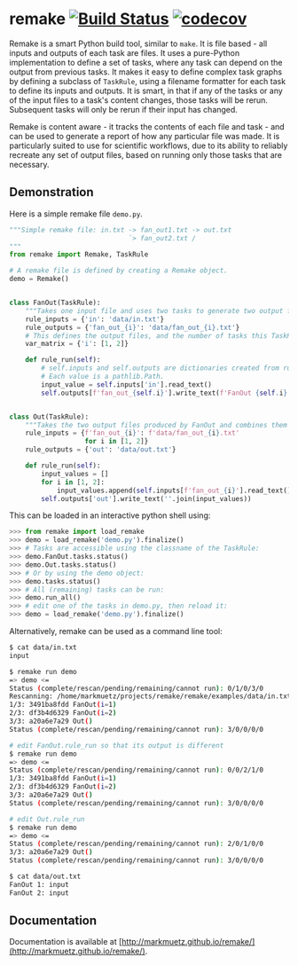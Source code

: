 remake [![Build Status](https://github.com/markmuetz/remake/actions/workflows/python-package.yml/badge.svg)](https://github.com/markmuetz/remake/actions/workflows/python-package.yml) [![codecov](https://codecov.io/gh/markmuetz/remake/branch/main/graph/badge.svg)](https://codecov.io/gh/markmuetz/remake) 
======

Remake is a smart Python build tool, similar to `make`. It is file based - all inputs and outputs of each task are files. It uses a pure-Python implementation to define a set of tasks, where any task can depend on the output from previous tasks. It makes it easy to define complex task graphs by defining a subclass of `TaskRule`, using a filename formatter for each task to define its inputs and outputs. It is smart, in that if any of the tasks or any of the input files to a task's content changes, those tasks will be rerun. Subsequent tasks will only be rerun if their input has changed.

Remake is content aware - it tracks the contents of each file and task - and can be used to generate a report of how any particular file was made. It is particularly suited to use for scientific workflows, due to its ability to reliably recreate any set of output files, based on running only those tasks that are necessary.

Demonstration
-------------

Here is a simple remake file `demo.py`.

```python
"""Simple remake file: in.txt -> fan_out1.txt -> out.txt
                              `> fan_out2.txt /
"""
from remake import Remake, TaskRule

# A remake file is defined by creating a Remake object.
demo = Remake()


class FanOut(TaskRule):
    """Takes one input file and uses two tasks to generate two output files"""
    rule_inputs = {'in': 'data/in.txt'}
    rule_outputs = {'fan_out_{i}': 'data/fan_out_{i}.txt'}
    # This defines the output files, and the number of tasks this TaskRule will create.
    var_matrix = {'i': [1, 2]}

    def rule_run(self):
        # self.inputs and self.outputs are dictionaries created from rule_inputs
        # Each value is a pathlib.Path.
        input_value = self.inputs['in'].read_text()
        self.outputs[f'fan_out_{self.i}'].write_text(f'FanOut {self.i}: {input_value}')


class Out(TaskRule):
    """Takes the two output files produced by FanOut and combines them into one output file"""
    rule_inputs = {f'fan_out_{i}': f'data/fan_out_{i}.txt'
                   for i in [1, 2]}
    rule_outputs = {'out': 'data/out.txt'}

    def rule_run(self):
        input_values = []
        for i in [1, 2]:
            input_values.append(self.inputs[f'fan_out_{i}'].read_text())
        self.outputs['out'].write_text(''.join(input_values))

```

This can be loaded in an interactive python shell using:

```python
>>> from remake import load_remake
>>> demo = load_remake('demo.py').finalize()
>>> # Tasks are accessible using the classname of the TaskRule:
>>> demo.FanOut.tasks.status()
>>> demo.Out.tasks.status()
>>> # Or by using the demo object:
>>> demo.tasks.status()
>>> # All (remaining) tasks can be run:
>>> demo.run_all()
>>> # edit one of the tasks in demo.py, then reload it:
>>> demo = load_remake('demo.py').finalize()

```

Alternatively, remake can be used as a command line tool:

```bash
$ cat data/in.txt
input

$ remake run demo
=> demo <=
Status (complete/rescan/pending/remaining/cannot run): 0/1/0/3/0
Rescanning: /home/markmuetz/projects/remake/remake/examples/data/in.txt
1/3: 3491ba8fdd FanOut(i=1)
2/3: df3b4d6329 FanOut(i=2)
3/3: a20a6e7a29 Out()
Status (complete/rescan/pending/remaining/cannot run): 3/0/0/0/0

# edit FanOut.rule_run so that its output is different
$ remake run demo
=> demo <=
Status (complete/rescan/pending/remaining/cannot run): 0/0/2/1/0
1/3: 3491ba8fdd FanOut(i=1)
2/3: df3b4d6329 FanOut(i=2)
3/3: a20a6e7a29 Out()
Status (complete/rescan/pending/remaining/cannot run): 3/0/0/0/0

# edit Out.rule_run
$ remake run demo
=> demo <=
Status (complete/rescan/pending/remaining/cannot run): 2/0/1/0/0
3/3: a20a6e7a29 Out()
Status (complete/rescan/pending/remaining/cannot run): 3/0/0/0/0

$ cat data/out.txt 
FanOut 1: input
FanOut 2: input

```

Documentation
-------------

Documentation is available at [http://markmuetz.github.io/remake/](http://markmuetz.github.io/remake/).


